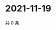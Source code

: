 # 2021-11-19

共 0 条

<!-- BEGIN WEIBO -->
<!-- 最后更新时间 Fri Nov 19 2021 04:12:50 GMT+0800 (China Standard Time) -->

<!-- END WEIBO -->
